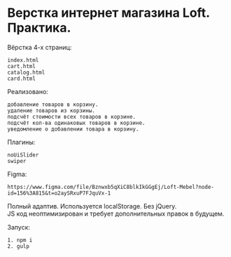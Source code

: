 # Верстка интернет магазина Loft. Практика.

Вёрстка 4-х страниц: 

    index.html
    cart.html
    catalog.html
    card.html       


Реализовано: 

    добавление товаров в корзину.           
    удаление товаров из корзины.          
    подсчёт стоимости всех товаров в корзине.        
    подсчёт кол-ва одинаковых товаров в корзине.
    уведомление о добавлении товара в корзину.


Плагины: 

    noUiSlider
    swiper
Figma: 

    https://www.figma.com/file/Bznwxb5qXiC8blkIkGGgEj/Loft-Mebel?node-id=156%3A815&t=o2aySRxuP7FJquVx-1
      
Полный адаптив. Используется localStorage. Без jQuery.      
JS код неоптимизирован и требует дополнительных правок в будущем.

Запуск:

    1. npm i
    2. gulp
